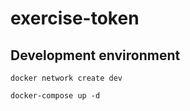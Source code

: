 # exercise-token

## Development environment

```docker network create dev```

```docker-compose up -d```
